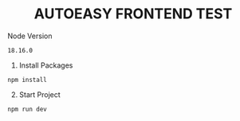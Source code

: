 <h1 align='center'>AUTOEASY FRONTEND TEST</h1>

Node Version

```
18.16.0
```

1. Install Packages

```
npm install
```

2. Start Project

```
npm run dev
```
